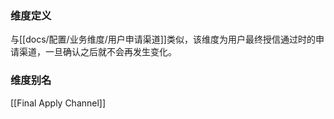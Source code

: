 ### 维度定义

与[[docs/配置/业务维度/用户申请渠道]]类似，该维度为用户最终授信通过时的申请渠道，一旦确认之后就不会再发生变化。

### 维度别名
[[Final Apply Channel]]
